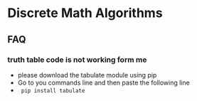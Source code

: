 # Discrete Math Algorithms


## FAQ
### truth table code is not working form me
- please download the tabulate module using pip
- Go to you commands line and then paste the following line
- `` pip install tabulate``
